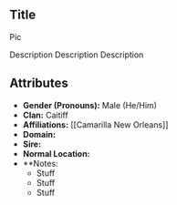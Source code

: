## Title

Pic

Description Description Description

## Attributes
*  **Gender (Pronouns):** Male (He/Him)
* **Clan:** Caitiff
* **Affiliations:** [[Camarilla New Orleans]]
* **Domain:** 
* **Sire:** 
* **Normal Location:**
* **Notes: 
    - Stuff
    - Stuff
    - Stuff